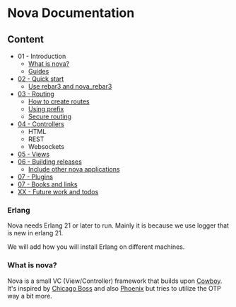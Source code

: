 # Nova Documentation

## Content

* 01 - Introduction
  * [What is nova?](01_introduction.md)
  * [Guides](./guides)
* [02 - Quick start](02_quick-start.md)
  * [Use rebar3 and nova_rebar3](02_quick-start.md#use-rebar3-and-nova)
* [03 - Routing](03_routing.md)
  * [How to create routes](03_routing.md#how-to-create-routes)
  * [Using prefix](03_routing.md#using-prefix)
  * [Secure routing](03_routing.md#secure-routing)
* [04 - Controllers](04_controllers.md)
  * HTML
  * REST
  * Websockets
* [05 - Views](05_views.md)
* [06 - Building releases](06_building-releases.md)
  * [Include other nova applications](06_building-releases.md#include-other-nova-applications)
* [07 - Plugins](07_plugins.md)
* [07 - Books and links](07_books-and-links.md)
* [XX - Future work and todos](xx_future-work-and-todos.md)


### Erlang

Nova needs Erlang 21 or later to run. Mainly it is because we use logger that is new in erlang 21.

We will add how you will install Erlang on different machines.

### What is nova?

Nova is a small VC (View/Controller) framework that builds upon [Cowboy](https://github.com/ninenines/cowboy). It's inspired by [Chicago Boss](https://github.com/ChicagoBoss/ChicagoBoss) and also [Phoenix](https://github.com/phoenixframework/phoenix) but tries
to utilize the OTP way a bit more.
